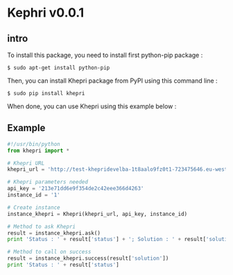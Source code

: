 # Kephri v0.0.1

## intro

To install this package, you need to install first python-pip package :

```
$ sudo apt-get install python-pip
```

Then, you can install Khepri package from PyPI using this command line :

```
$ sudo pip install khepri
```

When done, you can use Khepri using this example below :


## Example

```python
#!/usr/bin/python
from khepri import *

# Khepri URL
khepri_url = 'http://test-khepridevelba-1t8aalo9fz0t1-723475646.eu-west-1.elb.amazonaws.com'

# Khepri parameters needed
api_key = '213e71dd6e9f354de2c42eee366d4263'
instance_id = '1'

# Create instance
instance_khepri = Khepri(khepri_url, api_key, instance_id)

# Method to ask Khepri
result = instance_khepri.ask()
print 'Status : ' + result['status'] + '; Solution : ' + result['solution']

# Method to call on success
result = instance_khepri.success(result['solution'])
print 'Status : ' + result['status']
```
